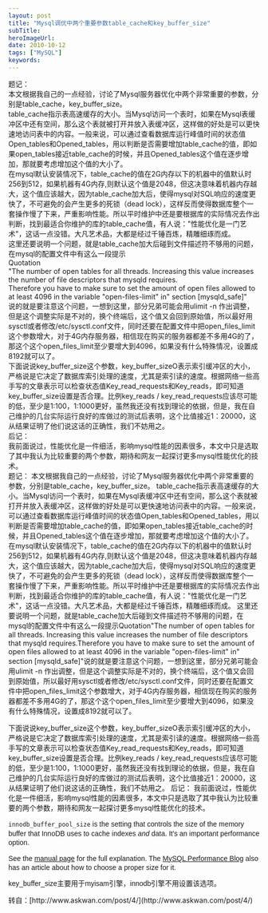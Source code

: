 ```yaml
---
layout: post 
title: "Mysql调优中两个重要参数table_cache和key_buffer_size"
subTitle: 
heroImageUrl: 
date: 2010-10-12
tags: ["MySQL"]
keywords: 
---
```


<div>
<div id="_mcePaste">题记：</div>
<div id="_mcePaste">本文根据我自己的一点经验，讨论了Mysql服务器优化中两个非常重要的参数，分别是table_cache，key_buffer_size。</div>
<div id="_mcePaste">table_cache指示表高速缓存的大小。当Mysql访问一个表时，如果在Mysql表缓冲区中还有空间，那么这个表就被打开并放入表缓冲区，这样做的好处是可以更快速地访问表中的内容。一般来说，可以通过查看数据库运行峰值时间的状态值Open_tables和Opened_tables，用以判断是否需要增加table_cache的值，即如果open_tables接近table_cache的时候，并且Opened_tables这个值在逐步增加，那就要考虑增加这个值的大小了。</div>
<div id="_mcePaste">在mysql默认安装情况下，table_cache的值在2G内存以下的机器中的值默认时256到512，如果机器有4G内存,则默认这个值是2048，但这决意味着机器内存越大，这个值应该越大，因为table_cache加大后，使得mysql对SQL响应的速度更快了，不可避免的会产生更多的死锁（dead lock），这样反而使得数据库整个一套操作慢了下来，严重影响性能。所以平时维护中还是要根据库的实际情况去作出判断，找到最适合你维护的库的table_cache值，有人说："性能优化是一门艺术"，这话一点没错。大凡艺术品，大都是经过千锤百炼，精雕细琢而成。</div>
<div id="_mcePaste">这里还要说明一个问题，就是table_cache加大后碰到文件描述符不够用的问题，在mysql的配置文件中有这么一段提示</div>
<div id="_mcePaste">Quotation</div>
<div id="_mcePaste">"The number of open tables for all threads. Increasing this value increases the number of file descriptors that mysqld requires.</div>
<div id="_mcePaste">Therefore you have to make sure to set the amount of open files allowed to at least 4096 in the variable "open-files-limit" in" section [mysqld_safe]"</div>
<div id="_mcePaste">说的就是要注意这个问题，一想到这里，部分兄弟可能会用ulimit -n 作出调整，但是这个调整实际是不对的，换个终端后，这个值又会回到原始值，所以最好用sysctl或者修改/etc/sysctl.conf文件，同时还要在配置文件中把open_files_limit这个参数增大，对于4G内存服务器，相信现在购买的服务器都差不多用4G的了，那这个这个open_files_limit至少要增大到4096，如果没有什么特殊情况，设置成8192就可以了。</div>
<div id="_mcePaste">下面说说key_buffer_size这个参数，key_buffer_sizeO表示索引缓冲区的大小，严格说是它决定了数据库索引处理的速度，尤其是索引读的速度。根据网络一些高手写的文章表示可以检查状态值Key_read_requests和Key_reads，即可知道key_buffer_size设置是否合理。比例key_reads / key_read_requests应该尽可能的低，至少是1:100，1:1000更好，虽然我还没有找到理论的依据，但是，我在自己维护的几台实际运行良好的库做过的测试后表明，这个比值接近1：20000，这从结果证明了他们说这话的正确性，我们不妨用之。</div>
<div id="_mcePaste">后记：</div>
<div id="_mcePaste">我前面说过，性能优化是一件细活，影响mysql性能的因素很多，本文中只是选取了其中我认为比较重要的两个参数，期待和网友一起探讨更多mysql性能优化的技术。</div>
</div>
<div>题记：     本文根据我自己的一点经验，讨论了Mysql服务器优化中两个非常重要的参数，分别是table_cache，key_buffer_size。
table_cache指示表高速缓存的大小。当Mysql访问一个表时，如果在Mysql表缓冲区中还有空间，那么这个表就被打开并放入表缓冲区，这样做的好处是可以更快速地访问表中的内容。一般来说，可以通过查看数据库运行峰值时间的状态值Open_tables和Opened_tables，用以判断是否需要增加table_cache的值，即如果open_tables接近table_cache的时候，并且Opened_tables这个值在逐步增加，那就要考虑增加这个值的大小了。
在mysql默认安装情况下，table_cache的值在2G内存以下的机器中的值默认时256到512，如果机器有4G内存,则默认这个值是2048，但这决意味着机器内存越大，这个值应该越大，因为table_cache加大后，使得mysql对SQL响应的速度更快了，不可避免的会产生更多的死锁（dead lock），这样反而使得数据库整个一套操作慢了下来，严重影响性能。所以平时维护中还是要根据库的实际情况去作出判断，找到最适合你维护的库的table_cache值，有人说："性能优化是一门艺术"，这话一点没错。大凡艺术品，大都是经过千锤百炼，精雕细琢而成。
这里还要说明一个问题，就是table_cache加大后碰到文件描述符不够用的问题，在mysql的配置文件中有这么一段提示Quotation"The number of open tables for all threads. Increasing this value increases the number of file descriptors that mysqld requires.Therefore you have to make sure to set the amount of open files allowed to at least 4096 in the variable "open-files-limit" in" section [mysqld_safe]"说的就是要注意这个问题，一想到这里，部分兄弟可能会用ulimit -n 作出调整，但是这个调整实际是不对的，换个终端后，这个值又会回到原始值，所以最好用sysctl或者修改/etc/sysctl.conf文件，同时还要在配置文件中把open_files_limit这个参数增大，对于4G内存服务器，相信现在购买的服务器都差不多用4G的了，那这个这个open_files_limit至少要增大到4096，如果没有什么特殊情况，设置成8192就可以了。

下面说说key_buffer_size这个参数，key_buffer_sizeO表示索引缓冲区的大小，严格说是它决定了数据库索引处理的速度，尤其是索引读的速度。根据网络一些高手写的文章表示可以检查状态值Key_read_requests和Key_reads，即可知道key_buffer_size设置是否合理。比例key_reads / key_read_requests应该尽可能的低，至少是1:100，1:1000更好，虽然我还没有找到理论的依据，但是，我在自己维护的几台实际运行良好的库做过的测试后表明，这个比值接近1：20000，这从结果证明了他们说这话的正确性，我们不妨用之。
后记：   我前面说过，性能优化是一件细活，影响mysql性能的因素很多，本文中只是选取了其中我认为比较重要的两个参数，期待和网友一起探讨更多mysql性能优化的技术。

<span style="font-family: Arial, 'Liberation Sans', 'DejaVu Sans', sans-serif; line-height: 18px; border-collapse: collapse; font-size: 14px;">

`innodb_buffer_pool_size` is the setting that controls the size of the memory buffer that InnoDB uses to cache indexes _and_ data. It's an important performance option.

See the [manual page](http://dev.mysql.com/doc/refman/5.0/en/innodb-parameters.html#sysvar%5Finnodb%5Fbuffer%5Fpool%5Fsize) for the full explanation. The [MySQL Performance Blog](http://www.mysqlperformanceblog.com/2007/11/03/choosing-innodb_buffer_pool_size/) also has an article about how to choose a proper size for it.

key_buffer_size主要用于myisam引擎，innodb引擎不用设置该选项。

</span>

</div>
<div>转自：[http://www.askwan.com/post/4/](http://www.askwan.com/post/4/)</div>
<div></div>